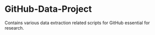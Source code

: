 # GitHub-Data-Project
Contains various data extraction related scripts for GitHub essential for research.
